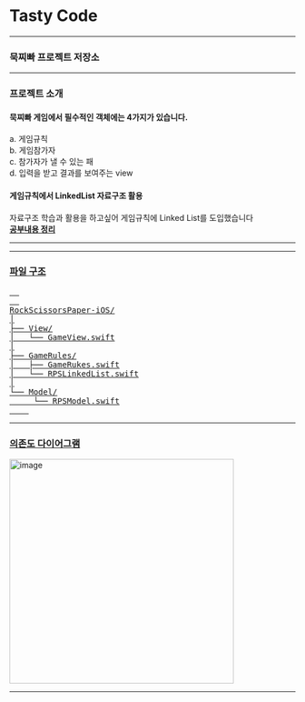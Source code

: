 # Tasty Code


---

### 묵찌빠 프로젝트 저장소

---


### 프로젝트 소개

#### 묵찌빠 게임에서 필수적인 객체에는 4가지가 있습니다. 
  a. 게임규칙 <br/>
  b. 게임참가자 <br/>
  c. 참가자가 낼 수 있는 패 <br/>
  d. 입력을 받고 결과를 보여주는 view <br/>


#### 게임규칙에서 LinkedList 자료구조 활용

자료구조 학습과 활용을 하고싶어 게임규칙에 Linked List를 도입했습니다 <br/>
<a href="https://www.google.co.kr](https://velog.io/@suojae0516/%EB%AC%B5%EC%B0%8C%EB%B9%A0%EB%A5%BC-%ED%86%B5%ED%95%B4-LinkedList-%EC%8B%A4%EC%8A%B5%ED%95%98%EA%B8%B0"><strong> 공부내용 정리 </strong><br/>

---


---
###  파일 구조

<pre>  
  
RockScissorsPaper-iOS/
│
├── View/
│   └── GameView.swift
│
├── GameRules/
│   ├── GameRukes.swift
│   └── RPSLinkedList.swift
│
└── Model/
     └── RPSModel.swift
    
</pre>

---

### 의존도 다이어그램


<img width="395" alt="image" src="https://github.com/Jin0Yun/ios-rock-scissor-paper/assets/126137760/d625689b-df60-4561-9ea2-eebd1eacd3c3">


---


